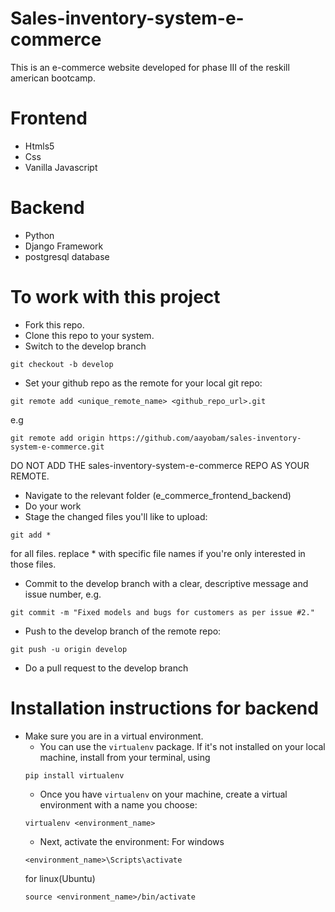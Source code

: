 # Sales-inventory-system-e-commerce
This is an e-commerce website developed for phase III of the reskill american bootcamp.
# Frontend
* Htmls5
* Css
* Vanilla Javascript
# Backend
* Python
* Django Framework
* postgresql database
# To work with this project
* Fork this repo.
* Clone this repo to your system.
* Switch to the develop branch
```
git checkout -b develop
```
* Set your github repo as the remote for your local git repo:
```
git remote add <unique_remote_name> <github_repo_url>.git
```
e.g
```
git remote add origin https://github.com/aayobam/sales-inventory-system-e-commerce.git
```
DO NOT ADD THE sales-inventory-system-e-commerce REPO AS YOUR REMOTE.
* Navigate to the relevant folder (e_commerce_frontend_backend)
* Do your work
* Stage the changed files you'll like to upload:
```
git add *
```
for all files. replace * with specific file names if you're only interested in those files.
* Commit to the develop branch with a clear, descriptive message and issue number, e.g.
```
git commit -m "Fixed models and bugs for customers as per issue #2."
```
* Push to the develop branch of the remote repo:
```
git push -u origin develop
```
* Do a pull request to the develop branch
# Installation instructions for backend
* Make sure you are in a virtual environment.
  - You can use the `virtualenv` package. If it's not installed on your local machine, install from your terminal, using
  ```
  pip install virtualenv
  ```
  - Once you have `virtualenv` on your machine, create a virtual environment with a name you choose:
  ```
  virtualenv <environment_name>
  ```
  - Next, activate the environment:
  For windows
  ```
  <environment_name>\Scripts\activate
  ```
  for linux(Ubuntu)
  ```
  source <environment_name>/bin/activate
  ```
